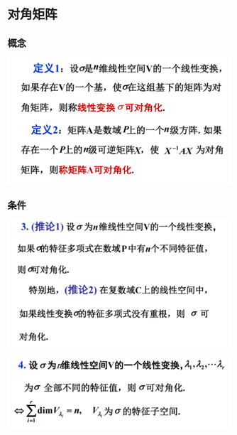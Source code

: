 # 对角矩阵

## 概念

![](images/2021-05-17-09-19-27.png)

## 条件

![](images/2021-05-17-09-40-50.png)

![](images/2021-05-17-09-42-24.png)